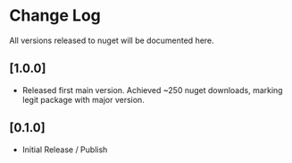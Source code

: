 # Change Log

All versions released to nuget will be documented here.

## [1.0.0]

- Released first main version. Achieved ~250 nuget downloads, marking legit package with major version.

## [0.1.0]

- Initial Release / Publish
